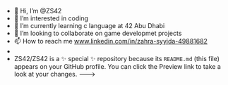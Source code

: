 - 👋 Hi, I’m @ZS42
- 👀 I’m interested in coding
- 🌱 I’m currently learning c language at 42 Abu Dhabi
- 💞️ I’m looking to collaborate on game developmet projects
- 📫 How to reach me www.linkedin.com/in/zahra-syyida-49881682
- 
- ZS42/ZS42 is a ✨ special ✨ repository because its `README.md` (this file) appears on your GitHub profile.
You can click the Preview link to take a look at your changes.
--->
